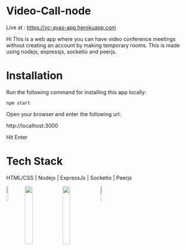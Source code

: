 # Video-Call-node

Live at : https://vc-ayas-app.herokuapp.com

Hi This is a web app where you can have video conference meetings without creating an account by making temporary rooms. This is made using nodejs, expressjs, socketio and peerjs.

# Installation

Run the following command for installing this app locally:

`npm start`

Open your browser and enter the following url:

http://localhost:3000

Hit Enter

# Tech Stack

HTML/CSS | Nodejs | ExpressJs | Socketio | Peerjs

<img src="https://nodejs.org/static/images/logo.svg" width="10%" style="float:left"></img>  <img src="https://www.gstatic.com/devrel-devsite/prod/vb1c70bbe2f68b543db3deb1075af42e62f8f21e5fc703b8398dc6b9860f1711f/webrtc/images/lockup.svg" width="20%" style="float:left"></img>  </img><img src="https://upload.wikimedia.org/wikipedia/en/thumb/4/45/MongoDB-Logo.svg/250px-MongoDB-Logo.svg.png" width="20%" style="float:left"></img> <img src="https://upload.wikimedia.org/wikipedia/commons/thumb/6/61/HTML5_logo_and_wordmark.svg/120px-HTML5_logo_and_wordmark.svg.png" width="10%" style="float:left"></img>
